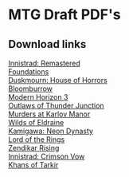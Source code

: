 # MTG Draft PDF's

## Download links
[Innistrad: Remastered](https://github.com/bellstrand/mtg-draft-pdf/releases/latest/download/Innistrad-Remastered-Draft.pdf)<br />
[Foundations](https://github.com/bellstrand/mtg-draft-pdf/releases/latest/download/Foundations-Draft.pdf)<br />
[Duskmourn: House of Horrors](https://github.com/bellstrand/mtg-draft-pdf/releases/latest/download/Duskmourn-House-of-Horrors-Draft.pdf)<br />
[Bloomburrow](https://github.com/bellstrand/mtg-draft-pdf/releases/latest/download/Bloomburrow-Draft.pdf)<br />
[Modern Horizon 3](https://github.com/bellstrand/mtg-draft-pdf/releases/latest/download/Modern-Horizon-3-Draft.pdf)<br />
[Outlaws of Thunder Junction](https://github.com/bellstrand/mtg-draft-pdf/releases/latest/download/Outlaws-of-Thunder-Junction-Draft.pdf)<br />
[Murders at Karlov Manor](https://github.com/bellstrand/mtg-draft-pdf/releases/latest/download/Murders-at-Karlov-Manor-Draft.pdf)<br />
[Wilds of Eldraine](https://github.com/bellstrand/mtg-draft-pdf/releases/latest/download/Wilds-of-Eldraine-Draft.pdf)<br />
[Kamigawa: Neon Dynasty](https://github.com/bellstrand/mtg-draft-pdf/releases/latest/download/Kamigawa-Neon-Dynasty-Draft.pdf)<br />
[Lord of the Rings](https://github.com/bellstrand/mtg-draft-pdf/releases/latest/download/Lord-of-the-Rings-Draft.pdf)<br />
[Zendikar Rising](https://github.com/bellstrand/mtg-draft-pdf/releases/latest/download/Zendikar-Rising-Draft.pdf)<br />
[Innistrad: Crimson Vow](https://github.com/bellstrand/mtg-draft-pdf/releases/latest/download/Innistrad-Crimson-Vow-Draft.pdf)<br />
[Khans of Tarkir](https://github.com/bellstrand/mtg-draft-pdf/releases/latest/download/Khans-of-Tarkir-Draft.pdf)<br />
